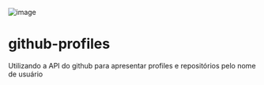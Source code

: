 ![image](https://user-images.githubusercontent.com/43863949/97512222-c0172400-1967-11eb-80dc-3fbbc3554efd.png)

# github-profiles
Utilizando a API do github para apresentar profiles e repositórios pelo nome de usuário
